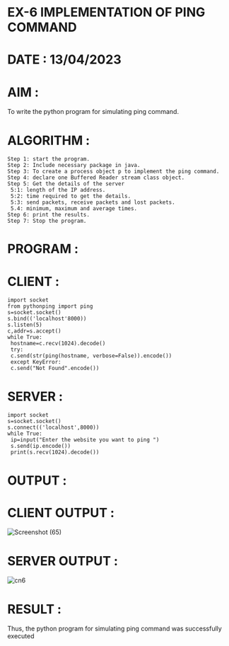 # EX-6 IMPLEMENTATION OF PING COMMAND

# DATE : 13/04/2023

# AIM :
To write the python program for simulating ping command.

# ALGORITHM :
```
Step 1: start the program.
Step 2: Include necessary package in java.
Step 3: To create a process object p to implement the ping command.
Step 4: declare one Buffered Reader stream class object.
Step 5: Get the details of the server
 5:1: length of the IP address.
 5:2: time required to get the details.
 5:3: send packets, receive packets and lost packets.
 5.4: minimum, maximum and average times.
Step 6: print the results.
Step 7: Stop the program.

```
# PROGRAM :
# CLIENT :
```
import socket
from pythonping import ping
s=socket.socket()
s.bind(('localhost'8000))
s.listen(5)
c,addr=s.accept()
while True:
 hostname=c.recv(1024).decode()
 try:
 c.send(str(ping(hostname, verbose=False)).encode())
 except KeyError:
 c.send("Not Found".encode())

```

# SERVER :
```
import socket
s=socket.socket()
s.connect(('localhost',8000))
while True:
 ip=input("Enter the website you want to ping ")
 s.send(ip.encode())
 print(s.recv(1024).decode())
```

# OUTPUT :
# CLIENT OUTPUT :
![Screenshot (65)](https://github.com/ArpanBardhan/EX-6/assets/119405037/08f22bb4-2c5e-4e8e-b7cb-6d06d0233ff9)

# SERVER OUTPUT :
![cn6](https://github.com/ARJUN19122004/EX-6/assets/119429483/9e34a427-284e-4753-a71a-0da0f93e4b2f)


# RESULT :
Thus, the python program for simulating ping command was successfully executed
